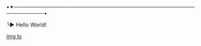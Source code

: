 •✦──────────────────────────────────────────────────────────•

╰► Hello World!

 <div>
<a href="https://instagram.com/luise.lizie?igshid=OGQ5ZDc2ODk2ZA==" target="_black">img lo
